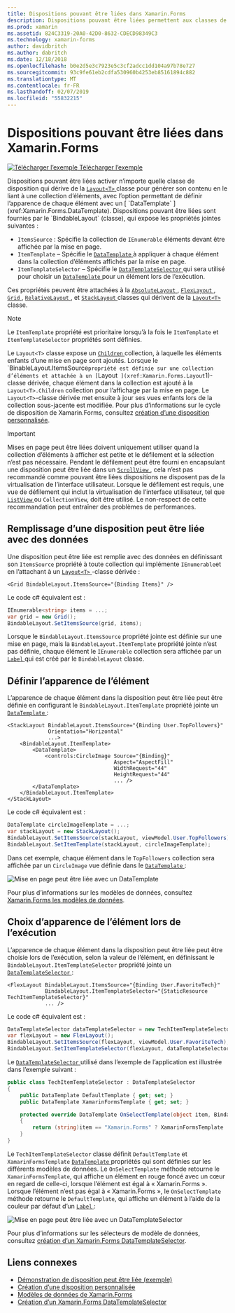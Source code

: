 ```yaml
---
title: Dispositions pouvant être liées dans Xamarin.Forms
description: Dispositions pouvant être liées permettent aux classes de mise en page générer leur contenu en le liant à une collection d’éléments, avec l’option permettant de définir l’apparence de chaque élément avec un DataTemplate.
ms.prod: xamarin
ms.assetid: 824C3319-20A0-42D0-8632-CDECD98349C3
ms.technology: xamarin-forms
author: davidbritch
ms.author: dabritch
ms.date: 12/18/2018
ms.openlocfilehash: b0e2d5e3c7923e5c3cf2adcc1dd104a97b78e727
ms.sourcegitcommit: 93c9fe61eb2cdfa530960b4253eb85161894c882
ms.translationtype: MT
ms.contentlocale: fr-FR
ms.lasthandoff: 02/07/2019
ms.locfileid: "55832215"
---
```

# <a name="bindable-layouts-in-xamarinforms"></a>Dispositions pouvant être liées dans Xamarin.Forms

[![Télécharger l’exemple](~/media/shared/download.png) Télécharger l’exemple](https://developer.xamarin.com/samples/xamarin-forms/UserInterface/BindableLayouts/)

Dispositions pouvant être liées activer n’importe quelle classe de disposition qui dérive de la [ `Layout<T>` ](xref:Xamarin.Forms.Layout`1) classe pour générer son contenu en le liant à une collection d’éléments, avec l’option permettant de définir l’apparence de chaque élément avec un [ `DataTemplate` ](xref:Xamarin.Forms.DataTemplate). Dispositions pouvant être liées sont fournies par le `BindableLayout` (classe), qui expose les propriétés jointes suivantes :

- `ItemsSource` : Spécifie la collection de `IEnumerable` éléments devant être affichée par la mise en page.
- `ItemTemplate` – Spécifie le [ `DataTemplate` ](xref:Xamarin.Forms.DataTemplate) à appliquer à chaque élément dans la collection d’éléments affichés par la mise en page.
- `ItemTemplateSelector` – Spécifie le [ `DataTemplateSelector` ](xref:Xamarin.Forms.DataTemplateSelector) qui sera utilisé pour choisir un [ `DataTemplate` ](xref:Xamarin.Forms.DataTemplate) pour un élément lors de l’exécution.

Ces propriétés peuvent être attachées à la [ `AbsoluteLayout` ](xref:Xamarin.Forms.AbsoluteLayout), [ `FlexLayout` ](xref:Xamarin.Forms.FlexLayout), [ `Grid` ](xref:Xamarin.Forms.Grid), [ `RelativeLayout` ](xref:Xamarin.Forms.RelativeLayout) , et [ `StackLayout` ](xref:Xamarin.Forms.StackLayout) classes qui dérivent de la [ `Layout<T>` ](xref:Xamarin.Forms.Layout`1) classe.

> [!NOTE]
> Le `ItemTemplate` propriété est prioritaire lorsqu’à la fois le `ItemTemplate` et `ItemTemplateSelector` propriétés sont définies.

Le `Layout<T>` classe expose un [ `Children` ](xref:Xamarin.Forms.Layout`1.Children) collection, à laquelle les éléments enfants d’une mise en page sont ajoutés. Lorsque le `BinableLayout.ItemsSource` propriété est définie sur une collection d’éléments et attachée à un [ `Layout<T>` ](xref:Xamarin.Forms.Layout`1)-classe dérivée, chaque élément dans la collection est ajouté à la `Layout<T>.Children` collection pour l’affichage par la mise en page. Le `Layout<T>`-classe dérivée met ensuite à jour ses vues enfants lors de la collection sous-jacente est modifiée. Pour plus d’informations sur le cycle de disposition de Xamarin.Forms, consultez [création d’une disposition personnalisée](~/xamarin-forms/user-interface/layouts/custom.md).

> [!IMPORTANT]
> Mises en page peut être liées doivent uniquement utiliser quand la collection d’éléments à afficher est petite et le défilement et la sélection n’est pas nécessaire. Pendant le défilement peut être fourni en encapsulant une disposition peut être liée dans un [ `ScrollView` ](xref:Xamarin.Forms.ScrollView), cela n’est pas recommandé comme pouvant être liées dispositions ne disposent pas de la virtualisation de l’interface utilisateur. Lorsque le défilement est requis, une vue de défilement qui inclut la virtualisation de l’interface utilisateur, tel que [ `ListView` ](xref:Xamarin.Forms.ListView) ou `CollectionView`, doit être utilisé. Le non-respect de cette recommandation peut entraîner des problèmes de performances.

## <a name="populating-a-bindable-layout-with-data"></a>Remplissage d’une disposition peut être liée avec des données

Une disposition peut être liée est remplie avec des données en définissant son `ItemsSource` propriété à toute collection qui implémente `IEnumerable`et en l’attachant à un [ `Layout<T>` ](xref:Xamarin.Forms.Layout`1)-classe dérivée :

```xaml
<Grid BindableLayout.ItemsSource="{Binding Items}" />
```

Le code c# équivalent est :

```csharp
IEnumerable<string> items = ...;
var grid = new Grid();
BindableLayout.SetItemsSource(grid, items);
```

Lorsque le `BindableLayout.ItemsSource` propriété jointe est définie sur une mise en page, mais la `BindableLayout.ItemTemplate` propriété jointe n’est pas définie, chaque élément le `IEnumerable` collection sera affichée par un [ `Label` ](xref:Xamarin.Forms.Label) qui est créé par le `BindableLayout` classe.

## <a name="defining-item-appearance"></a>Définir l’apparence de l’élément

L’apparence de chaque élément dans la disposition peut être liée peut être définie en configurant le `BindableLayout.ItemTemplate` propriété jointe un [ `DataTemplate` ](xref:Xamarin.Forms.DataTemplate):

```xaml
<StackLayout BindableLayout.ItemsSource="{Binding User.TopFollowers}"
             Orientation="Horizontal"
             ...>
    <BindableLayout.ItemTemplate>
        <DataTemplate>
            <controls:CircleImage Source="{Binding}"
                                  Aspect="AspectFill"
                                  WidthRequest="44"
                                  HeightRequest="44"
                                  ... />
        </DataTemplate>
    </BindableLayout.ItemTemplate>
</StackLayout>
```

Le code c# équivalent est :

```csharp
DataTemplate circleImageTemplate = ...;
var stackLayout = new StackLayout();
BindableLayout.SetItemsSource(stackLayout, viewModel.User.TopFollowers);
BindableLayout.SetItemTemplate(stackLayout, circleImageTemplate);
```

Dans cet exemple, chaque élément dans le `TopFollowers` collection sera affichée par un `CircleImage` vue définie dans le [ `DataTemplate` ](xref:Xamarin.Forms.DataTemplate):

![Mise en page peut être liée avec un DataTemplate](bindable-layouts-images/top-followers.png "disposition peut être liée avec un modèle de données")

Pour plus d’informations sur les modèles de données, consultez [Xamarin.Forms les modèles de données](~/xamarin-forms/app-fundamentals/templates/data-templates/index.md).

## <a name="choosing-item-appearance-at-runtime"></a>Choix d’apparence de l’élément lors de l’exécution

L’apparence de chaque élément dans la disposition peut être liée peut être choisie lors de l’exécution, selon la valeur de l’élément, en définissant le `BindableLayout.ItemTemplateSelector` propriété jointe un [ `DataTemplateSelector` ](xref:Xamarin.Forms.DataTemplateSelector):

```xaml
<FlexLayout BindableLayout.ItemsSource="{Binding User.FavoriteTech}"
            BindableLayout.ItemTemplateSelector="{StaticResource TechItemTemplateSelector}"
            ... />
```

Le code c# équivalent est :

```csharp
DataTemplateSelector dataTemplateSelector = new TechItemTemplateSelector { ... };
var flexLayout = new FlexLayout();
BindableLayout.SetItemsSource(flexLayout, viewModel.User.FavoriteTech);
BindableLayout.SetItemTemplateSelector(flexLayout, dataTemplateSelector);
```

Le [ `DataTemplateSelector` ](xref:Xamarin.Forms.DataTemplateSelector) utilisé dans l’exemple de l’application est illustrée dans l’exemple suivant :

```csharp
public class TechItemTemplateSelector : DataTemplateSelector
{
    public DataTemplate DefaultTemplate { get; set; }
    public DataTemplate XamarinFormsTemplate { get; set; }

    protected override DataTemplate OnSelectTemplate(object item, BindableObject container)
    {
        return (string)item == "Xamarin.Forms" ? XamarinFormsTemplate : DefaultTemplate;
    }
}
```

Le `TechItemTemplateSelector` classe définit `DefaultTemplate` et `XamarinFormsTemplate` [ `DataTemplate` ](xref:Xamarin.Forms.DataTemplate) propriétés qui sont définies sur les différents modèles de données. Le `OnSelectTemplate` méthode retourne le `XamarinFormsTemplate`, qui affiche un élément en rouge foncé avec un cœur en regard de celle-ci, lorsque l’élément est égal à « Xamarin.Forms ». Lorsque l’élément n’est pas égal à « Xamarin.Forms », le `OnSelectTemplate` méthode retourne le `DefaultTemplate`, qui affiche un élément à l’aide de la couleur par défaut d’un [ `Label` ](xref:Xamarin.Forms.Label):

![Mise en page peut être liée avec un DataTemplateSelector](bindable-layouts-images/favorite-tech.png "disposition peut être liée avec un sélecteur de modèle de données")

Pour plus d’informations sur les sélecteurs de modèle de données, consultez [création d’un Xamarin.Forms DataTemplateSelector](~/xamarin-forms/app-fundamentals/templates/data-templates/selector.md).

## <a name="related-links"></a>Liens connexes

- [Démonstration de disposition peut être liée (exemple)](https://developer.xamarin.com/samples/xamarin-forms/UserInterface/BindableLayouts/)
- [Création d’une disposition personnalisée](~/xamarin-forms/user-interface/layouts/custom.md)
- [Modèles de données de Xamarin.Forms](~/xamarin-forms/app-fundamentals/templates/data-templates/index.md)
- [Création d’un Xamarin.Forms DataTemplateSelector](~/xamarin-forms/app-fundamentals/templates/data-templates/selector.md)
